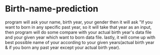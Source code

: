 # Birth-name-prediction
program will ask your name, birth year, your gender then it will ask "If you want to born in any specific past year, so it will take that year as an input, then program will do some compare with your actual birth year's data file and your given year which want to born data file. lastly, it will come up with best possible name of your according to your given years(actual birth year &amp; if you born any past year except your actual birth year).
